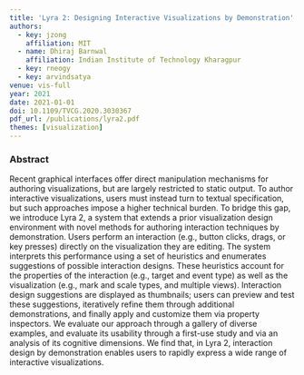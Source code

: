 ```yaml
---
title: 'Lyra 2: Designing Interactive Visualizations by Demonstration'
authors:
  - key: jzong
    affiliation: MIT
  - name: Dhiraj Barnwal
    affiliation: Indian Institute of Technology Kharagpur
  - key: rneogy
  - key: arvindsatya
venue: vis-full
year: 2021
date: 2021-01-01
doi: 10.1109/TVCG.2020.3030367
pdf_url: /publications/lyra2.pdf
themes: [visualization]
---
```


### Abstract

Recent graphical interfaces offer direct manipulation mechanisms for authoring visualizations, but are largely restricted to static output. To author interactive visualizations, users must instead turn to textual specification, but such approaches impose a higher technical burden. To bridge this gap, we introduce Lyra 2, a system that extends a prior visualization design environment with novel methods for authoring interaction techniques by demonstration. Users perform an interaction (e.g., button clicks, drags, or key presses) directly on the visualization they are editing. The system interprets this performance using a set of heuristics and enumerates suggestions of possible interaction designs. These heuristics account for the properties of the interaction (e.g., target and event type) as well as the visualization (e.g., mark and scale types, and multiple views). Interaction design suggestions are displayed as thumbnails; users can preview and test these suggestions, iteratively refine them through additional demonstrations, and finally apply and customize them via property inspectors. We evaluate our approach through a gallery of diverse examples, and evaluate its usability through a first-use study and via an analysis of its cognitive dimensions. We find that, in Lyra 2, interaction design by demonstration enables users to rapidly express a wide range of interactive visualizations.
